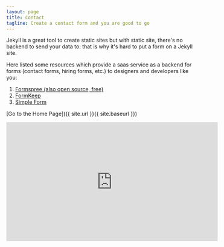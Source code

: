 ```yaml
---
layout: page
title: Contact
tagline: Create a contact form and you are good to go
---
```


Jekyll is a great tool to create static sites but with static site, there's no backend to send your data to: that is why it's hard to put a form on a Jekyll site.

Here listed some resources which provide  a saas service as a backend for forms (contact forms, hiring forms, etc.) to designers and developers like you:
1. [Formspree (also open source, free)](https://formspree.io/)
2. [FormKeep](https://formkeep.com/guides/contact-form-jekyll)
3. [Simple Form](https://getsimpleform.com/)

[Go to the Home Page]({{ site.url }}{{ site.baseurl }})

<iframe width="560" height="315" src="https://www.youtube.com/embed/dHHmUF9gs70" frameborder="0" allowfullscreen></iframe>
